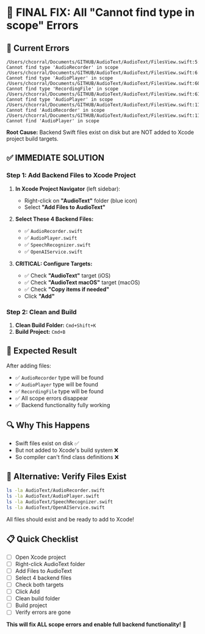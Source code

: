 # 🚨 FINAL FIX: All "Cannot find type in scope" Errors

## 🎯 **Current Errors**
```
/Users/chcorral/Documents/GITHUB/AudioText/AudioText/FilesView.swift:5:51 Cannot find type 'AudioRecorder' in scope
/Users/chcorral/Documents/GITHUB/AudioText/AudioText/FilesView.swift:6:49 Cannot find type 'AudioPlayer' in scope
/Users/chcorral/Documents/GITHUB/AudioText/AudioText/FilesView.swift:60:20 Cannot find type 'RecordingFile' in scope
/Users/chcorral/Documents/GITHUB/AudioText/AudioText/FilesView.swift:61:49 Cannot find type 'AudioPlayer' in scope
/Users/chcorral/Documents/GITHUB/AudioText/AudioText/FilesView.swift:113:28 Cannot find 'AudioRecorder' in scope
/Users/chcorral/Documents/GITHUB/AudioText/AudioText/FilesView.swift:114:28 Cannot find 'AudioPlayer' in scope
```

**Root Cause:** Backend Swift files exist on disk but are NOT added to Xcode project build targets.

## ✅ **IMMEDIATE SOLUTION**

### **Step 1: Add Backend Files to Xcode Project**

1. **In Xcode Project Navigator** (left sidebar):
   - Right-click on **"AudioText"** folder (blue icon)
   - Select **"Add Files to AudioText"**

2. **Select These 4 Backend Files:**
   - ✅ `AudioRecorder.swift`
   - ✅ `AudioPlayer.swift`
   - ✅ `SpeechRecognizer.swift`
   - ✅ `OpenAIService.swift`

3. **CRITICAL: Configure Targets:**
   - ✅ Check **"AudioText"** target (iOS)
   - ✅ Check **"AudioText macOS"** target (macOS)
   - ✅ Check **"Copy items if needed"**
   - Click **"Add"**

### **Step 2: Clean and Build**

1. **Clean Build Folder:** `Cmd+Shift+K`
2. **Build Project:** `Cmd+B`

## 🎯 **Expected Result**
After adding files:
- ✅ `AudioRecorder` type will be found
- ✅ `AudioPlayer` type will be found
- ✅ `RecordingFile` type will be found
- ✅ All scope errors disappear
- ✅ Backend functionality fully working

## 🔍 **Why This Happens**
- Swift files exist on disk ✅
- But not added to Xcode's build system ❌
- So compiler can't find class definitions ❌

## 🚀 **Alternative: Verify Files Exist**
```bash
ls -la AudioText/AudioRecorder.swift
ls -la AudioText/AudioPlayer.swift
ls -la AudioText/SpeechRecognizer.swift
ls -la AudioText/OpenAIService.swift
```

All files should exist and be ready to add to Xcode!

## 📋 **Quick Checklist**
- [ ] Open Xcode project
- [ ] Right-click AudioText folder
- [ ] Add Files to AudioText
- [ ] Select 4 backend files
- [ ] Check both targets
- [ ] Click Add
- [ ] Clean build folder
- [ ] Build project
- [ ] Verify errors are gone

**This will fix ALL scope errors and enable full backend functionality!** 🎉
